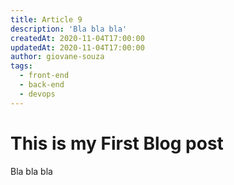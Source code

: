 ```yaml
---
title: Article 9
description: 'Bla bla bla'
createdAt: 2020-11-04T17:00:00
updatedAt: 2020-11-04T17:00:00
author: giovane-souza
tags:
  - front-end
  - back-end
  - devops
---
```

# This is my First Blog post

Bla bla bla
